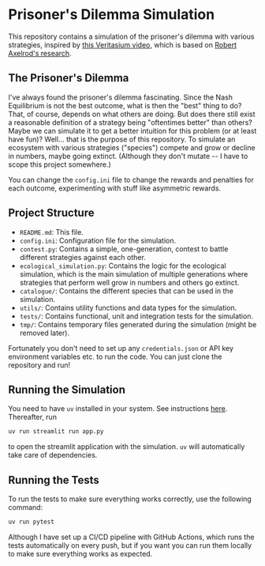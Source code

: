# Prisoner's Dilemma Simulation

This repository contains a simulation of the prisoner's dilemma with various strategies, inspired by [this Veritasium video](https://www.youtube.com/watch?v=mScpHTIi-kM&t=995s), which is based on [Robert Axelrod's research](https://en.wikipedia.org/wiki/Robert_Axelrod).

## The Prisoner's Dilemma
I've always found the prisoner's dilemma fascinating. Since the Nash Equilibrium is not the best outcome, what is then the "best" thing to do? That, of course, depends on what others are doing. But does there still exist a reasonable definition of a strategy being "oftentimes better" than others? Maybe we can simulate it to get a better intuition for this problem (or at least have fun)? Well... that is the purpose of this repository. To simulate an ecosystem with various strategies ("species") compete and grow or decline in numbers, maybe going extinct. (Although they don't mutate -- I have to scope this project somewhere.)

You can change the `config.ini` file to change the rewards and penalties for each outcome, experimenting with stuff like asymmetric rewards.

## Project Structure

- `README.md`: This file.
- `config.ini`: Configuration file for the simulation.
- `contest.py`: Contains a simple, one-generation, contest to battle different strategies against each other.
- `ecological_simulation.py`: Contains the logic for the ecological simulation, which is the main simulation of multiple generations where strategies that perform well grow in numbers and others go extinct.
- `catalogue/`: Contains the different species that can be used in the simulation.
- `utils/`: Contains utility functions and data types for the simulation.
- `tests/`: Contains functional, unit and integration tests for the simulation.
- `tmp/`: Contains temporary files generated during the simulation (might be removed later).

Fortunately you don't need to set up any `credentials.json` or API key environment variables etc. to run the code. You can just clone the repository and run!

## Running the Simulation

You need to have `uv` installed in your system. See instructions
[here](https://docs.astral.sh/uv/getting-started/installation/#installation-methods).
Thereafter, run 
```sh
uv run streamlit run app.py
```
to open the streamlit application with the simulation.
`uv` will automatically take care of dependencies.

## Running the Tests

To run the tests to make sure everything works correctly, use the following command:
```sh
uv run pytest
```
Although I have set up a CI/CD pipeline with GitHub Actions, which runs the tests automatically on every push, but if you want you can run them locally to make sure everything works as expected.